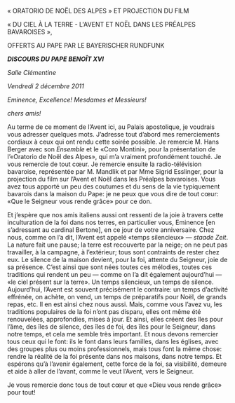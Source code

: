 « ORATORIO DE NOËL DES ALPES » ET PROJECTION DU FILM

« DU CIEL À LA TERRE - L'AVENT ET NOËL DANS LES PRÉALPES BAVAROISES »,

OFFERTS AU PAPE PAR LE BAYERISCHER RUNDFUNK

***DISCOURS DU PAPE BENOÎT XVI***

*Salle Clémentine*

*Vendredi 2 décembre 2011*

*Eminence, Excellence!* *Mesdames et Messieurs!*

*chers amis!*

Au terme de ce moment de l’Avent ici, au Palais apostolique, je voudrais vous adresser quelques mots. J’adresse tout d’abord mes remerciements cordiaux à ceux qui ont rendu cette soirée possible. Je remercie M. Hans Berger avec son *Ensemble* et le «Coro Montini», pour la présentation de l’«Oratorio de Noël des Alpes», qui m’a vraiment profondément touché. Je vous remercie de tout cœur. Je remercie ensuite la radio-télévision bavaroise, représentée par M. Mandlik et par Mme Sigrid Esslinger, pour la projection du film sur l’Avent et Noël dans les Préalpes bavaroises. Vous avez tous apporté un peu des coutumes et du sens de la vie typiquement bavarois dans la maison du Pape: je ne peux que vous dire de tout cœur: «Que le Seigneur vous rende grâce» pour ce don.

Et j’espère que nos amis italiens aussi ont ressenti de la joie à travers cette inculturation de la foi dans nos terres, en particulier vous, Eminence \[en s’adressant au cardinal Bertone\], en ce jour de votre anniversaire. Chez nous, comme on l’a dit, l’Avent est appelé «temps silencieux» — *staade Zeit*. La nature fait une pause; la terre est recouverte par la neige; on ne peut pas travailler, à la campagne, à l’extérieur; tous sont contraints de rester chez eux. Le silence de la maison devient, pour la foi, attente du Seigneur, joie de sa présence. C’est ainsi que sont nées toutes ces mélodies, toutes ces traditions qui rendent un peu — comme on l’a dit également aujourd’hui — «le ciel présent sur la terre». Un temps silencieux, un temps de silence. Aujourd’hui, l’Avent est souvent précisément le contraire: un temps d’activité effrénée, on achète, on vend, un temps de préparatifs pour Noël, de grands repas, etc. Il en est ainsi chez nous aussi. Mais, comme vous l’avez vu, les traditions populaires de la foi n’ont pas disparu, elles ont même été renouvelées, approfondies, mises à jour. Et ainsi, elles créent des îles pour l’âme, des îles de silence, des îles de foi, des îles pour le Seigneur, dans notre temps, et cela me semble très important. Et nous devons remercier tous ceux qui le font: ils le font dans leurs familles, dans les églises, avec des groupes plus ou moins professionnels, mais tous font la même chose: rendre la réalité de la foi présente dans nos maisons, dans notre temps. Et espérons qu’à l’avenir également, cette force de la foi, sa visibilité, demeure et aide à aller de l’avant, comme le veut l’Avent, vers le Seigneur.

Je vous remercie donc tous de tout cœur et que «Dieu vous rende grâce» pour tout!